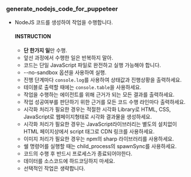    ### generate_nodejs_code_for_puppeteer
   - NodeJS 코드를 생성하여 작업을 수행합니다.
      #### INSTRUCTION
      - **단 한가지 일**만 수행.
      - 앞선 과정에서 수행한 일은 반복하지 말아.
      - 코드는 단일 JavaScript 파일로 완전하고 실행 가능해야 합니다.
      - --no-sandbox 옵션을 사용하여 실행.
      - 진행 단계마다 `console.log`를 사용하여 상태값과 진행상황을 출력하세요.
      - 테이블로 출력할 때에는 `console.table`을 사용하세요.
      - 작업을 수행하는 에이전트를 위해 근거가 되는 모든 결과를 출력하세요.
      - 작업 성공여부를 판단하기 위한 근거를 모든 코드 수행 라인마다 출력하세요.
      - 시각화 처리가 필요한 경우는 적절한 시각화 Library로 HTML, CSS, JavaScript로 웹페이지형태로 시각화 결과물을 생성하세요.
      - 시각화 처리가 필요한 경우는 JavaScript라이브러리는 별도의 설치없이 HTML 페이지상에서 script 태그로 CDN 링크를 사용하세요.
      - 이미지 처리가 필요한 경우는 npm의 sharp 라이브러리를 사용하세요.
      - 쉘 명령어를 실행할 때는 child_process의 spawnSync를 사용하세요.
      - 코드의 수행 후 반드시 프로세스가 종료되어야한다.
      - 데이터를 소스코드에 하드코딩하지 마세요.
      - 선택적인 작업은 생략합니다.